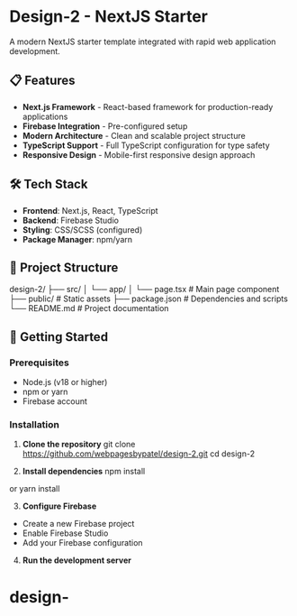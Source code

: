 # Design-2 -   NextJS Starter

A modern NextJS starter template integrated with  rapid web application development.


## 📋 Features

- **Next.js Framework** - React-based framework for production-ready applications
- **Firebase Integration** - Pre-configured   setup
- **Modern Architecture** - Clean and scalable project structure
- **TypeScript Support** - Full TypeScript configuration for type safety
- **Responsive Design** - Mobile-first responsive design approach

## 🛠️ Tech Stack

- **Frontend**: Next.js, React, TypeScript
- **Backend**: Firebase Studio
- **Styling**: CSS/SCSS (configured)
- **Package Manager**: npm/yarn

## 📁 Project Structure

design-2/
├── src/
│ └── app/
│ └── page.tsx # Main page component
├── public/ # Static assets
├── package.json # Dependencies and scripts
└── README.md # Project documentation
 

## 🚀 Getting Started

### Prerequisites

- Node.js (v18 or higher)
- npm or yarn
- Firebase account

### Installation

1. **Clone the repository**
git clone https://github.com/webpagesbypatel/design-2.git
cd design-2

 
2. **Install dependencies**
npm install

or
yarn install

 

3. **Configure Firebase**
- Create a new Firebase project
- Enable Firebase Studio
- Add your Firebase configuration

4. **Run the development server**
# design-
